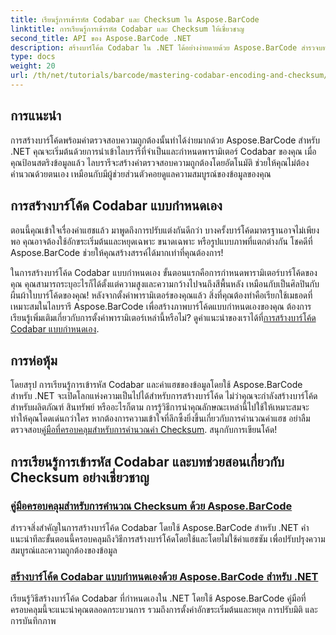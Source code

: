 ```yaml
---
title: เรียนรู้การเข้ารหัส Codabar และ Checksum ใน Aspose.BarCode
linktitle: การเรียนรู้การเข้ารหัส Codabar และ Checksum ให้เชี่ยวชาญ
second_title: API ของ Aspose.BarCode .NET
description: สร้างบาร์โค้ด Codabar ใน .NET ได้อย่างง่ายดายด้วย Aspose.BarCode สำรวจบทช่วยสอนเกี่ยวกับการคำนวณค่าแฮชและการสร้างบาร์โค้ดแบบกำหนดเอง
type: docs
weight: 20
url: /th/net/tutorials/barcode/mastering-codabar-encoding-and-checksum/
---
```

## การแนะนำ

การสร้างบาร์โค้ดพร้อมค่าตรวจสอบความถูกต้องนั้นทำได้ง่ายมากด้วย Aspose.BarCode สำหรับ .NET คุณจะเริ่มต้นด้วยการนำเข้าไลบรารีที่จำเป็นและกำหนดพารามิเตอร์ Codabar ของคุณ เมื่อคุณป้อนสตริงข้อมูลแล้ว ไลบรารีจะสร้างค่าตรวจสอบความถูกต้องโดยอัตโนมัติ ช่วยให้คุณไม่ต้องคำนวณด้วยตนเอง เหมือนกับมีผู้ช่วยส่วนตัวคอยดูแลความสมบูรณ์ของข้อมูลของคุณ

## การสร้างบาร์โค้ด Codabar แบบกำหนดเอง

ตอนนี้คุณเข้าใจเรื่องค่าแฮชแล้ว มาพูดถึงการปรับแต่งกันดีกว่า บางครั้งบาร์โค้ดมาตรฐานอาจไม่เพียงพอ คุณอาจต้องใช้อักขระเริ่มต้นและหยุดเฉพาะ ขนาดเฉพาะ หรือรูปแบบภาพที่แตกต่างกัน โชคดีที่ Aspose.BarCode ช่วยให้คุณสร้างสรรค์ได้มากเท่าที่คุณต้องการ!

 ในการสร้างบาร์โค้ด Codabar แบบกำหนดเอง ขั้นตอนแรกคือการกำหนดพารามิเตอร์บาร์โค้ดของคุณ คุณสามารถระบุอะไรก็ได้ตั้งแต่ความสูงและความกว้างไปจนถึงสีพื้นหลัง เหมือนกับเป็นศิลปินกับผืนผ้าใบบาร์โค้ดของคุณ! หลังจากตั้งค่าพารามิเตอร์ของคุณแล้ว สิ่งที่คุณต้องทำคือเรียกใช้เมธอดที่เหมาะสมในไลบรารี Aspose.BarCode เพื่อสร้างภาพบาร์โค้ดแบบกำหนดเองของคุณ ต้องการเรียนรู้เพิ่มเติมเกี่ยวกับการตั้งค่าพารามิเตอร์เหล่านี้หรือไม่? ดูคำแนะนำของเราได้ที่[การสร้างบาร์โค้ด Codabar แบบกำหนดเอง](./custom-codabar-barcodes/).

## การห่อหุ้ม

โดยสรุป การเรียนรู้การเข้ารหัส Codabar และค่าแฮชของข้อมูลโดยใช้ Aspose.BarCode สำหรับ .NET จะเปิดโลกแห่งความเป็นไปได้สำหรับการสร้างบาร์โค้ด ไม่ว่าคุณจะกำลังสร้างบาร์โค้ดสำหรับผลิตภัณฑ์ สินทรัพย์ หรืออะไรก็ตาม การรู้วิธีการนำคุณลักษณะเหล่านี้ไปใช้ให้เหมาะสมจะทำให้คุณโดดเด่นกว่าใคร หากต้องการความเข้าใจที่ลึกซึ้งยิ่งขึ้นเกี่ยวกับการคำนวณค่าแฮช อย่าลืมตรวจสอบ[คู่มือที่ครอบคลุมสำหรับการคำนวณค่า Checksum](./guide-to-checksum-calculation/). สนุกกับการเขียนโค้ด!


## การเรียนรู้การเข้ารหัส Codabar และบทช่วยสอนเกี่ยวกับ Checksum อย่างเชี่ยวชาญ
### [คู่มือครอบคลุมสำหรับการคำนวณ Checksum ด้วย Aspose.BarCode](./guide-to-checksum-calculation/)
สำรวจสิ่งสำคัญในการสร้างบาร์โค้ด Codabar โดยใช้ Aspose.BarCode สำหรับ .NET คำแนะนำทีละขั้นตอนนี้ครอบคลุมถึงวิธีการสร้างบาร์โค้ดโดยใช้และโดยไม่ใช้ค่าแฮชซัม เพื่อปรับปรุงความสมบูรณ์และความถูกต้องของข้อมูล
### [สร้างบาร์โค้ด Codabar แบบกำหนดเองด้วย Aspose.BarCode สำหรับ .NET](./custom-codabar-barcodes/)
เรียนรู้วิธีสร้างบาร์โค้ด Codabar ที่กำหนดเองใน .NET โดยใช้ Aspose.BarCode คู่มือที่ครอบคลุมนี้จะแนะนำคุณตลอดกระบวนการ รวมถึงการตั้งค่าอักขระเริ่มต้นและหยุด การปรับมิติ และการบันทึกภาพ